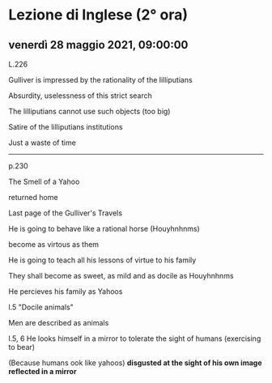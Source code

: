 # Lezione di Inglese (2° ora)

## venerdì 28 maggio 2021, 09:00:00



L.226

Gulliver is impressed by the rationality of the lilliputians

Absurdity, uselessness of this strict search

The lilliputians cannot use such objects (too big)

Satire of the lilliputians institutions

Just a waste of time

---

p.230

The Smell of a Yahoo

returned home

Last page of the Gulliver's Travels

He is going to behave like a rational horse (Houyhnhnms)

become as virtous as them


He is going to teach all his lessons of virtue to his family

They shall become as sweet, as mild and as docile as Houyhnhnms

He percieves his family as Yahoos

l.5 "Docile animals"


Men are described as animals


l.5, 6
He looks himself in a mirror to tolerate the sight of humans (exercising to bear)

(Because humans ook like yahoos) **disgusted at the sight of his own image reflected in a mirror**


<!--stackedit_data:
eyJoaXN0b3J5IjpbNDkzNzExMzQxLC0xMjU4MDQxODYxXX0=
-->